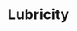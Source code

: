 ---
title: "Lubricity"
url: /ciudad-autonoma-de-buenos-aires/lubricity/
shop: reparación de automóviles
---